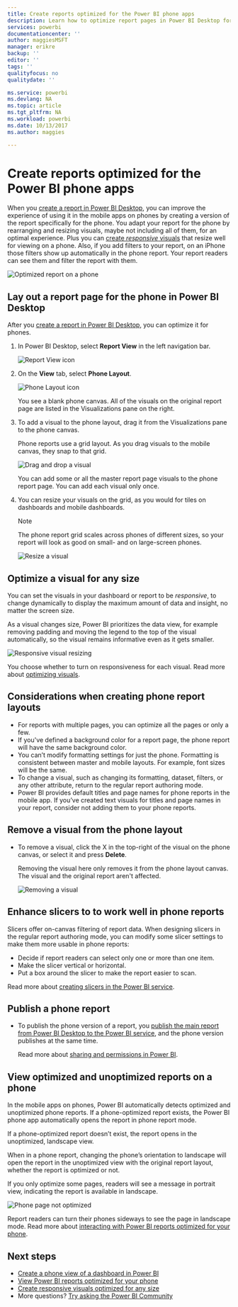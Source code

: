 ```yaml
---
title: Create reports optimized for the Power BI phone apps
description: Learn how to optimize report pages in Power BI Desktop for the Power BI phone apps.
services: powerbi
documentationcenter: ''
author: maggiesMSFT
manager: erikre
backup: ''
editor: ''
tags: ''
qualityfocus: no
qualitydate: ''

ms.service: powerbi
ms.devlang: NA
ms.topic: article
ms.tgt_pltfrm: NA
ms.workload: powerbi
ms.date: 10/13/2017
ms.author: maggies

---
```

# Create reports optimized for the Power BI phone apps
When you [create a report in Power BI Desktop](desktop-report-view.md), you can improve the experience of using it in the mobile apps on phones by creating a version of the report specifically for the phone. You adapt your report for the phone by rearranging and resizing visuals, maybe not including all of them, for an optimal experience. Plus you can [create *responsive* visuals](desktop-create-responsive-visuals.md) that resize well for viewing on a phone. Also, if you add filters to your report, on an iPhone those filters show up automatically in the phone report. Your report readers can see them and filter the report with them.

![Optimized report on a phone](media/desktop-create-phone-report/07-power-bi-phone-report-portrait.png)

## Lay out a report page for the phone in Power BI Desktop
After you [create a report in Power BI Desktop](desktop-report-view.md), you can optimize it for phones.

1. In Power BI Desktop, select **Report View** in the left navigation bar.
   
    ![Report View icon](media/desktop-create-phone-report/pbi_reportviewinpbidesigner_changeview.png)
2. On the **View** tab, select **Phone Layout**.  
   
    ![Phone Layout icon](media/desktop-create-phone-report/power-bi-phone-layout-icon.png)
   
    You see a blank phone canvas. All of the visuals on the original report page are listed in the Visualizations pane on the right.
3. To add a visual to the phone layout, drag it from the Visualizations pane to the phone canvas.
   
    Phone reports use a grid layout. As you drag visuals to the mobile canvas, they snap to that grid.
   
    ![Drag and drop a visual](media/desktop-create-phone-report/02_dragging_and_droping_a_vis.gif)
   
    You can add some or all the master report page visuals to the phone report page. You can add each visual only once.
4. You can resize your visuals on the grid, as you would for tiles on dashboards and mobile dashboards.
   
   > [!NOTE]
   > The phone report grid scales across phones of different sizes, so your report will look as good on small- and on large-screen phones.
   > 
   > 
   
   ![Resize a visual](media/desktop-create-phone-report/03_resizing_a_viz_to_grid.gif)

## Optimize a visual for any size
You can set the visuals in your dashboard or report to be *responsive*, to change dynamically to display the maximum amount of data and insight, no matter the screen size.

As a visual changes size, Power BI prioritizes the data view, for example removing padding and moving the legend to the top of the visual automatically, so the visual remains informative even as it gets smaller.

![Responsive visual resizing](media/desktop-create-phone-report/power-bi-responsive-visual.gif)

You choose whether to turn on responsiveness for each visual. Read more about [optimizing visuals](desktop-create-responsive-visuals.md).

## Considerations when creating phone report layouts
* For reports with multiple pages, you can optimize all the pages or only a few. 
* If you've defined a background color for a report page, the phone report will have the same background color.
* You can’t modify formatting settings for just the phone. Formatting is consistent between master and mobile layouts. For example, font sizes will be the same.
* To change a visual, such as changing its formatting, dataset, filters, or any other attribute, return to the regular report authoring mode.
* Power BI provides default titles and page names for phone reports in the mobile app. If you’ve created text visuals for titles and page names in your report, consider not adding them to your phone reports.     

## Remove a visual from the phone layout
* To remove a visual, click the X in the top-right  of the visual on the phone canvas, or select it and press **Delete**.
  
   Removing the visual here only removes it from the phone layout canvas. The visual and the original report aren't affected.
  
   ![Removing a visual](media/desktop-create-phone-report/05_removing_a_vis.gif)

## Enhance slicers to to work well in phone reports
Slicers offer on-canvas filtering of report data. When designing slicers in the regular report authoring mode, you can modify some slicer settings to make them more usable in phone reports:

* Decide if report readers can select only one or more than one item.
* Make the slicer vertical or horizontal. 
* Put a box around the slicer to make the report easier to scan.

Read more about [creating slicers in the Power BI service](guided-learning/visualizations.yml#step-4).

## Publish a phone report
* To publish the phone version of a report, you [publish the main report from Power BI Desktop to the Power BI service](desktop-upload-desktop-files.md), and the phone version publishes at the same time.
  
    Read more about [sharing and permissions in Power BI](service-how-to-collaborate-distribute-dashboards-reports.md).

## View optimized and unoptimized reports on a phone
In the mobile apps on phones, Power BI automatically detects optimized and unoptimized phone reports. If a phone-optimized report exists, the Power BI phone app automatically opens the report in phone report mode.

If a phone-optimized report doesn’t exist, the report opens in the unoptimized, landscape view.  

When in a phone report, changing the phone’s orientation to landscape will open the report in the unoptimized view with the original report layout, whether the report is optimized or not.

If you only optimize some pages, readers will see a message in portrait view, indicating the report is available in landscape.

![Phone page not optimized](media/desktop-create-phone-report/06-power-bi-phone-report-page-not-optimized.png)

Report readers can turn their phones sideways to see the page in landscape mode. Read more about [interacting with Power BI reports optimized for your phone](mobile-apps-view-phone-report.md).

## Next steps
* [Create a phone view of a dashboard in Power BI](service-create-dashboard-mobile-phone-view.md)
* [View Power BI reports optimized for your phone](mobile-apps-view-phone-report.md)
* [Create responsive visuals optimized for any size](desktop-create-responsive-visuals.md)
* More questions? [Try asking the Power BI Community](http://community.powerbi.com/)

